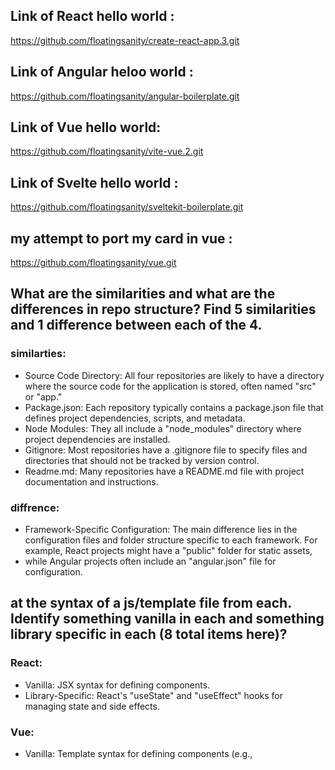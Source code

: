 ## Link of React hello world : 
https://github.com/floatingsanity/create-react-app.3.git
## Link of Angular heloo world : 
https://github.com/floatingsanity/angular-boilerplate.git
## Link of Vue hello world: 
https://github.com/floatingsanity/vite-vue.2.git
## Link of Svelte hello world : 
https://github.com/floatingsanity/sveltekit-boilerplate.git

## my attempt to port my card in vue : 
https://github.com/floatingsanity/vue.git


## What are the similarities and what are the differences in repo structure? Find 5 similarities and 1 difference between each of the 4.

### similarties:
- Source Code Directory: All four repositories are likely to have a directory where the source code for the application is stored, often named "src" or "app."
- Package.json: Each repository typically contains a package.json file that defines project dependencies, scripts, and metadata.
- Node Modules: They all include a "node_modules" directory where project dependencies are installed.
- Gitignore: Most repositories have a .gitignore file to specify files and directories that should not be tracked by version control.
- Readme.md: Many repositories have a README.md file with project documentation and instructions.

### diffrence:
- Framework-Specific Configuration: The main difference lies in the configuration files and folder structure specific to each framework. For example, React projects might have a "public" folder for static assets,
- while Angular projects often include an "angular.json" file for configuration.

## at the syntax of a js/template file from each. Identify something vanilla in each and something library specific in each (8 total items here)?

### React:
- Vanilla: JSX syntax for defining components.
- Library-Specific: React's "useState" and "useEffect" hooks for managing state and side effects.

### Vue:
- Vanilla: Template syntax for defining components (e.g., <template>).
- Library-Specific: Vue's "v-model" directive for two-way data binding.

### Angular:
- Vanilla: TypeScript class-based component definition.
- Library-Specific: Angular's decorators like "@Component" and "@Input" for component metadata.

### Svelte:
- Vanilla: HTML-like syntax for defining components.
- Library-Specific: Svelte's "store" for managing global state

## R eview package.json - What is common amongst them, what's different? What commands can we run? Try to run all the different commands in the repo for each project.

### Commonalities:
All package.json files will have dependencies and devDependencies sections. They often include scripts for running, building, and testing the application.
### Differences:
The specific dependencies listed and the scripts available can vary significantly between projects, depending on the framework and its requirements.

## Rank order these for readability / ease of your understanding and give a brief justification as to why you thought 1 was the easiest and 4 was the hardest to understand (or that you didn't understand!)

- Vue: Vue.js tends to have a straightforward and intuitive structure, with a clear separation of concerns in the codebase. Its template syntax is also easy to understand for most developers.
- React: React's component-based structure is well-documented and widely adopted, making it relatively easy to follow. JSX is familiar to many developers, although it might require a learning curve for some.
- Svelte: Svelte's simplicity can make it easy to understand, but its unique approach may be less familiar to developers coming from other frameworks. Once grasped, the code can be quite readable.
- Angular: Angular's extensive configuration and use of decorators can make it more challenging for some developers to grasp, especially those new to the framework. It often requires a steeper learning curve
compared to the others.
